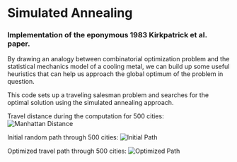 # Simulated Annealing

### Implementation of the eponymous 1983 Kirkpatrick et al. paper.


By drawing an analogy between combinatorial optimization problem and the statistical mechanics model of a cooling metal, we can build up some useful heuristics that can help us approach the global optimum of the problem in question.

This code sets up a traveling salesman problem and searches for the optimal solution using the simulated annealing approach.

Travel distance during the computation for 500 cities:
![Manhattan Distance](https://github.com/andreev-io/Simulated-Annealing/plots/scatterT0.09900000000010267N500S1000.svg)

Initial random path through 500 cities:
![Initial Path](https://github.com/andreev-io/Simulated-Annealing/plots/pathT10N500S1000.svg)

Optimized travel path through 500 cities:
![Optimized Path](https://github.com/andreev-io/Simulated-Annealing/plots/pathT0.09900000000010267N500S1000.svg)
